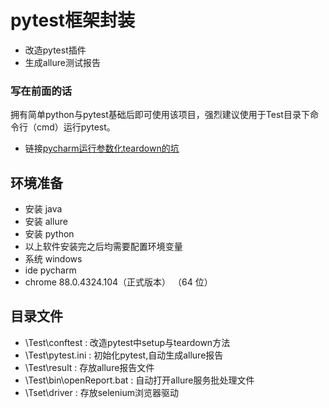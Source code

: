 # pytest框架封装
- 改造pytest插件
- 生成allure测试报告

### 写在前面的话
拥有简单python与pytest基础后即可使用该项目，强烈建议使用于Test目录下命令行（cmd）运行pytest。
- 链接[pycharm运行参数化teardown的坑](https://blog.csdn.net/m0_46493851/article/details/113564004)

## 环境准备
- 安装 java
- 安装 allure
- 安装 python
- 以上软件安装完之后均需要配置环境变量
- 系统 windows
- ide pycharm
- chrome 88.0.4324.104（正式版本） （64 位）



## 目录文件
- \Test\conftest           : 改造pytest中setup与teardown方法
- \Test\pytest.ini         : 初始化pytest,自动生成allure报告
- \Test\result             : 存放allure报告文件
- \Test\bin\openReport.bat : 自动打开allure服务批处理文件
- \Tset\driver             : 存放selenium浏览器驱动
  
  
